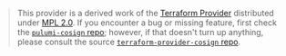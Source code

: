 > This provider is a derived work of the [Terraform Provider](https://github.com/terraform-providers/terraform-provider-cosign)
> distributed under [MPL 2.0](https://www.mozilla.org/en-US/MPL/2.0/). If you encounter a bug or missing feature,
> first check the [`pulumi-cosign` repo](/issues); however, if that doesn't turn up anything,
> please consult the source [`terraform-provider-cosign` repo](https://github.com/terraform-providers/terraform-provider-cosign/issues).
